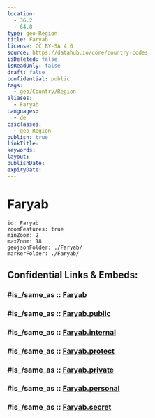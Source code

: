 ```yaml
---
location:
  - 36.2
  - 64.8
type: geo-Region
title: Faryab
license: CC BY-SA 4.0
source: https://datahub.io/core/country-codes
isDeleted: false
isReadOnly: false
draft: false
confidential: public
tags:
  - geo/Country/Region
aliases:
  - Faryab
Languages:
  - de
cssclasses:
  - geo-Region
publish: true
linkTitle:
keywords:
layout:
publishDate:
expiryDate:
---
```


# Faryab

```leaflet
id: Faryab
zoomFeatures: true 
minZoom: 2 
maxZoom: 18
geojsonFolder: ./Faryab/
markerFolder: ./Faryab/
```


## Confidential Links & Embeds: 

### #is_/same_as :: [Faryab](/_Standards/Earth/Continent/Asia/Asia~Central/Afghanistan/provinces~Afghanistan/Faryab.md) 

### #is_/same_as :: [Faryab.public](/_public/Earth/Continent/Asia/Asia~Central/Afghanistan/provinces~Afghanistan/Faryab.public.md) 

### #is_/same_as :: [Faryab.internal](/_internal/Earth/Continent/Asia/Asia~Central/Afghanistan/provinces~Afghanistan/Faryab.internal.md) 

### #is_/same_as :: [Faryab.protect](/_protect/Earth/Continent/Asia/Asia~Central/Afghanistan/provinces~Afghanistan/Faryab.protect.md) 

### #is_/same_as :: [Faryab.private](/_private/Earth/Continent/Asia/Asia~Central/Afghanistan/provinces~Afghanistan/Faryab.private.md) 

### #is_/same_as :: [Faryab.personal](/_personal/Earth/Continent/Asia/Asia~Central/Afghanistan/provinces~Afghanistan/Faryab.personal.md) 

### #is_/same_as :: [Faryab.secret](/_secret/Earth/Continent/Asia/Asia~Central/Afghanistan/provinces~Afghanistan/Faryab.secret.md)

